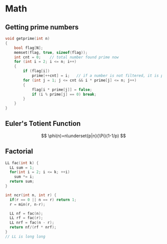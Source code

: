 # Math

## Getting prime numbers

```c++
void getprime(int n)
{
    bool flag[N];
    memset(flag, true, sizeof(flag));
    int cnt = 0;	// total number found prime now
    for (int i = 2; i <= n; i++)
    {
        if (flag[i])
            prime[++cnt] = i;	// if a number is not filtered, it is prime
        for (int j = 1; j <= cnt && i * prime[j] <= n; j++)
        {
            flag[i * prime[j]] = false;
            if (i % prime[j] == 0) break;
        }
    }
}
```



## Euler's Totient Function

$$
\phi(n)=n\underset{p|n}{\Pi}(1-1/p)
$$



## Factorial

```c++
LL fac(int k) {
  LL sum = 1;
  for(int i = 2; i <= k; ++i)
    sum *= i;
  return sum;
}

int ncr(int n, int r) {
  if(r == 0 || n == r) return 1;
  r = min(r, n-r);

  LL nf = fac(n);
  LL rf = fac(r);
  LL nrf = fac(n - r);
  return nf/(rf * nrf);
}
// LL is long long
```

